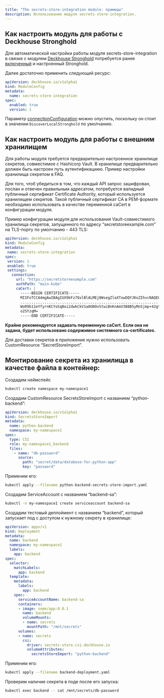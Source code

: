 ```yaml
---
title: "The secrets-store-integration module: примеры"
description: Использование модуля secrets-store-integration.
---
```


## Как настроить модуль для работы c Deckhouse Stronghold

Для автоматической настройки работы модуля secrets-store-integration в связке с модулем [Deckhouse Stronghold](../../stronghold/) потребуется ранее [включенный](../../stronghold/stable/usage.html#%D0%BA%D0%B0%D0%BA-%D0%B2%D0%BA%D0%BB%D1%8E%D1%87%D0%B8%D1%82%D1%8C) и настроенный Stronghold.

Далее достаточно применить следующий ресурс:

```yaml
apiVersion: deckhouse.io/v1alpha1
kind: ModuleConfig
metadata:
  name: secrets-store-integration
spec:
  enabled: true
  version: 1
```

Параметр [connectionConfiguration](../../secrets-store-integration/stable/configuration.html#parameters-connectionconfiguration) можно опустить, поскольку он стоит в значении `DiscoverLocalStronghold` по умолчанию.

## Как настроить модуль для работы c внешним хранилищем

Для работы модуля требуется предварительно настроенное хранилище секретов, совместимое с Hashicorp Vault. В хранилище предварительно должен быть настроен путь аутентификациию. Пример настройки хранилища секретом в FAQ.

Для того, чтоб убедиться в том, что каждый API запрос зашифрован, послан и отвечен правильным адресатом, потребуется валидный публичный сертификат Certificate Authority, который используется хранилищем секретов. Такой публичный сертификат CA в PEM-формате необходимо использовать в качестве переменной caCert в конфигурации модуля.

Пример конфигурации модуля для использования Vault-совместимого хранилища секретов, запущенного по адресу “secretstoreexample.com” на TLS-порту по умолчанию - 443 TLS:

```yaml
apiVersion: deckhouse.io/v1alpha1
kind: ModuleConfig
metadata:
 name: secrets-store-integration
spec:
 version: 1
 enabled: true
 settings:
   connection:
     url: "https://secretstoreexample.com"
     authPath: "main-kube"
     caCert: |
       -----BEGIN CERTIFICATE-----
       MIIFoTCCA4mgAwIBAgIUX9kFz7OxlBlALMEj8WsegZloXTowDQYJKoZIhvcNAQEL
       ................................................................
       WoR9b11eYfyrnKCYoSqBoi2dwkCkV1a0GN9vStwiBnKnAmV3B8B5yMnSjmp+42gt
       o2SYzqM=
       -----END CERTIFICATE-----
```

**Крайне рекомендуется задавать переменную caCert. Если она не задана, будет использовано содержимое системного ca-certificates.**

Для доставки секретов в приложение нужно использовать CustomResource “SecretStoreImport”.

## Монтирование секрета из хранилища в качестве файла в контейнер:

Создадим неймспейс

```bash
kubectl create namespace my-namespace1
```

Создадим CustomResource SecretsStoreImport с названием “python-backend”:

```yaml
apiVersion: deckhouse.io/v1alpha1
kind: SecretsStoreImport
metadata:
  name: python-backend
  namespace: my-namespace1
spec:
  type: CSI
  role: my-namespace1_backend
  files:
    - name: "db-password"
      source:
        path: "secret/data/database-for-python-app"
        key: "password"
```

Применим его:

```bash
kubectl apply --filename python-backend-secrets-store-import.yaml
```

Создадим ServiceAccount с названием “backend-sa”:

```bash
kubectl -n my-namespace1 create serviceaccount backend-sa
```

Создадим тестовый деплоймент с названием “backend”, который запускает под с доступом к нужному секрету в хранилище:

```yaml
apiVersion: apps/v1
kind: Deployment
metadata:
  name: backend
  namespace: my-namespace1
  labels:
    app: backend
spec:
  selector:
    matchLabels:
      app: backend
  template:
    metadata:
      labels:
        app: backend
    spec:
      serviceAccountName: backend-sa
      containers:
      - image: some/app:0.0.1
        name: backend
        volumeMounts:
        - name: secrets
          mountPath: "/mnt/secrets"
      volumes:
      - name: secrets
        csi:
          driver: secrets-store.csi.deckhouse.io
          volumeAttributes:
            secretsStoreImport: "python-backend"
```

Применим его:

```bash
kubectl apply --filename backend-deployment.yaml
```

Проверим наличие секрета в поде после его запуска:

```bash
kubectl exec backend -- cat /mnt/secrets/db-password
```

